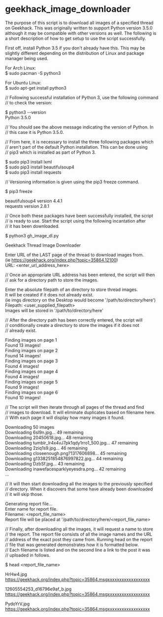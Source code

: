 # geekhack_image_downloader
The purpose of this script is to download all images of a specified thread  
on Geekhack. This was originally written to support Python version 3.5.0  
although it may be compatible with other versions as well. The following is  
a short description of how to get setup to use the script successfully.  

First off, install Python 3.5 if you don't already have this. This may be  
slightly different depending on the distribution of Linux and package  
manager being used.  

For Arch Linux:  
$ sudo pacman -S python3  

For Ubuntu Linux:  
$ sudo apt-get install python3  

// Following successful installation of Python 3, use the following command   
// to check the version:  

$ python3 --version  
Python 3.5.0  

// You should see the above message indicating the version of Python. In  
// this case it is Python 3.5.0.  

// From here, it is necessary to install the three following packages which  
// aren't part of the default Python installation. This can be done using  
// pip3 which is installed as part of Python 3.  

$ sudo pip3 install lxml  
$ sudo pip3 install beautifulsoup4  
$ sudo pip3 install requests  

// Versioning information is given using the pip3 freeze command.  

$ pip3 freeze  

beautifulsoup4 version 4.4.1  
requests version 2.8.1  

// Once both these packages have been successfully installed, the script  
// is ready to use. Start the script using the following incantation after  
// it has been downloaded.  

$ python3 gh_image_dl.py  

Geekhack Thread Image Downloader  

Enter URL of the LAST page of the thread to download images from.  
(ie https://geekhack.org/index.php?topic=35864.12100)  
URL: <enter_url_address_here>  

// Once an appropriate URL address has been entered, the script will then  
// ask for a directory path to store the images.  

Enter the absolute filepath of an directory to store thread images.  
It will be created if it does not already exist.  
(ie imgs directory on the Desktop would become '/path/to/directory/here')  
Filepath: <user_supplied_filepath>  
Images will be stored in '/path/to/directory/here'  

// After the directory path has been correctly entered, the script will  
// conditionally create a directory to store the images if it does not  
// already exist.  

Finding images on page 1  
Found 13 images!  
Finding images on page 2  
Found 14 images!  
Finding images on page 3  
Found 4 images!  
Finding images on page 4  
Found 4 images!  
Finding images on page 5  
Found 9 images!  
Finding images on page 6  
Found 10 images!  

// The script will then iterate through all pages of the thread and find  
// images to download. It will eliminate duplicates based on filename here.  
// With each page it will display how many images it found.  

Downloading 50 images  
Downloading 6sl9n.jpg... 49 remaining  
Downloading 20450618.jpg... 48 remaining  
Downloading tumblr_lr4x4vJ7pk1qdy1rro1_500.jpg... 47 remaining  
Downloading 2ziq1s9.jpg... 46 remaining  
Downloading closeenough.png?1317606898... 45 remaining  
Downloading g1338251854876997822.jpg... 44 remaining  
Downloading DzbSf.jpg... 43 remaining  
Downloading inawefacesparklyeyesdra.png... 42 remaining  
...  

// It will then start downloading all the images to the previously specified  
// directory. When it discovers that some have already been downloaded  
// it will skip those.  

Generating report file...  
Enter name for report file.  
Filename: <report_file_name>  
Report file will be placed at '/path/to/directory/here/<report_file_name>  

// Finally, after downloading all the images, it will request a name to store  
// the report. The report file consists of all the image names and the URL  
// address of the exact post they came from. Running head on the report  
// file that was generated demonstrates how it is formatted below.  
// Each filename is listed and on the second line a link to the post it was  
// uploaded in follows.  

$ head <report_file_name>  

HrHw4.jpg  
 https://geekhack.org/index.php?topic=35864.msgxxxxxxxxxxxxxxxxxx  

12605554253_d16796e9af_b.jpg  
 https://geekhack.org/index.php?topic=35864.msgxxxxxxxxxxxxxxxxxx  

PydoYrV.jpg  
 https://geekhack.org/index.php?topic=35864.msgxxxxxxxxxxxxxxxxxx  

